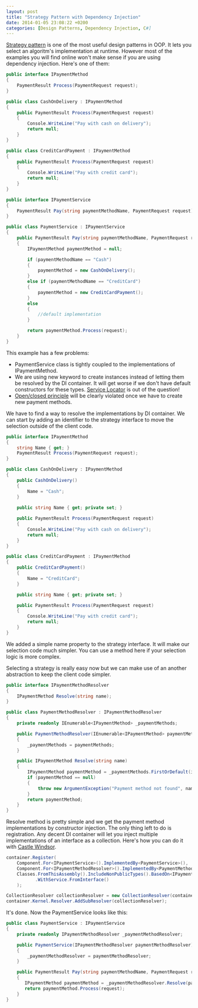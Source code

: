 ```yaml
---
layout: post
title: "Strategy Pattern with Dependency Injection"
date: 2014-01-05 23:08:22 +0200
categories: [Design Patterns, Dependency Injection, C#]
---
```


[Strategy pattern][1] is one of the most useful design patterns in OOP. It lets you select an algoritm's implementation at runtime. However most of the examples you will find online won't make sense if you are using dependency injection. Here's one of them:

```csharp
public interface IPaymentMethod
{
    PaymentResult Process(PaymentRequest request);
}

public class CashOnDelivery : IPaymentMethod
{
    public PaymentResult Process(PaymentRequest request)
    {
        Console.WriteLine("Pay with cash on delivery");
        return null;
    }
}

public class CreditCardPayment : IPaymentMethod
{
    public PaymentResult Process(PaymentRequest request)
    {
        Console.WriteLine("Pay with credit card");
        return null;
    }
}

public interface IPaymentService
{
    PaymentResult Pay(string paymentMethodName, PaymentRequest request);
}

public class PaymentService : IPaymentService
{
    public PaymentResult Pay(string paymentMethodName, PaymentRequest request)
    {
        IPaymentMethod paymentMethod = null;

        if (paymentMethodName == "Cash")
        {
            paymentMethod = new CashOnDelivery();
        }
        else if (paymentMethodName == "CreditCard")
        {
            paymentMethod = new CreditCardPayment();
        }
        else
        {
            //default implementation
        }

        return paymentMethod.Process(request);
    }
}
```

This example has a few problems:

- PaymentService class is tightly coupled to the implementations of IPaymentMethod.
- We are using new keyword to create instances instead of letting them be resolved by the DI container. It will get worse if we don't have default constructors for these types. [Service Locator][2] is out of the question!
- [Open/closed principle][3] will be clearly violated once we have to create new payment methods.

We have to find a way to resolve the implementations by DI container. We can start by adding an identifier to the strategy interface to move the selection outside of the client code.

```csharp
public interface IPaymentMethod
{
    string Name { get; }
    PaymentResult Process(PaymentRequest request);
}

public class CashOnDelivery : IPaymentMethod
{
    public CashOnDelivery()
    {
        Name = "Cash";
    }
    
    public string Name { get; private set; }

    public PaymentResult Process(PaymentRequest request)
    {
        Console.WriteLine("Pay with cash on delivery");
        return null;
    }
}

public class CreditCardPayment : IPaymentMethod
{
    public CreditCardPayment()
    {
        Name = "CreditCard";
    }

    public string Name { get; private set; }

    public PaymentResult Process(PaymentRequest request)
    {
        Console.WriteLine("Pay with credit card");
        return null;
    }
}
```

We added a simple name property to the strategy interface. It will make our selection code much simpler. You can use a method here if your selection logic is more complex.

Selecting a strategy is really easy now but we can make use of an another abstraction to keep the client code simpler. 

```csharp
public interface IPaymentMethodResolver
{
    IPaymentMethod Resolve(string name);
}

public class PaymentMethodResolver : IPaymentMethodResolver
{
    private readonly IEnumerable<IPaymentMethod> _paymentMethods;

    public PaymentMethodResolver(IEnumerable<IPaymentMethod> paymentMethods)
    {
        _paymentMethods = paymentMethods;
    }

    public IPaymentMethod Resolve(string name)
    {
        IPaymentMethod paymentMethod = _paymentMethods.FirstOrDefault(item => item.Name == name);
        if (paymentMethod == null)
        {
            throw new ArgumentException("Payment method not found", name);
        }
        return paymentMethod;
    }
}
```

Resolve method is pretty simple and we get the payment method implementations by constructor injection. The only thing left to do is registration. Any decent DI container will let you inject multiple implementations of an interface as a collection. Here's how you can do it with [Castle Windsor][4].

```csharp
container.Register(
    Component.For<IPaymentService>().ImplementedBy<PaymentService>(),
    Component.For<IPaymentMethodResolver>().ImplementedBy<PaymentMethodResolver>(),
    Classes.FromThisAssembly().IncludeNonPublicTypes().BasedOn<IPaymentMethod>()
           .WithService.FromInterface()
    );

CollectionResolver collectionResolver = new CollectionResolver(container.Kernel);
container.Kernel.Resolver.AddSubResolver(collectionResolver);
```

It's done. Now the PaymentService looks like this:

```csharp
public class PaymentService : IPaymentService
{
    private readonly IPaymentMethodResolver _paymentMethodResolver;

    public PaymentService(IPaymentMethodResolver paymentMethodResolver)
    {
        _paymentMethodResolver = paymentMethodResolver;
    }

    public PaymentResult Pay(string paymentMethodName, PaymentRequest request)
    {
       IPaymentMethod paymentMethod = _paymentMethodResolver.Resolve(paymentMethodName);
       return paymentMethod.Process(request);
    }
}
```


[1]: http://sourcemaking.com/design_patterns/strategy
[2]: http://blog.ploeh.dk/2010/02/03/ServiceLocatorisanAnti-Pattern/
[3]: http://en.wikipedia.org/wiki/Open/closed_principle
[4]: http://www.castleproject.org/
